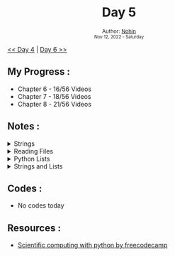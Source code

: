 <div align="center">
  <h1>Day 5</h1>

  <sub>
    Author: <a href="https://github.com/nohinlab" target="_blank">Nohin</a>
    <br>
    <small>Nov 12, 2022 - Saturday</small>
  </sub>
</div>

[<< Day 4](day04.md) | [Day 6 >>](day06.md)

## My Progress :
* Chapter 6 - 16/56 Videos
* Chapter 7 - 18/56 Videos
* Chapter 8 - 21/56 Videos

## Notes :
<details>
<summary>Strings</summary>

- Strings are immutable
- string have length : len(string) 
- loop through string
```python
string = "Hello"
index = 0
while index < len(string):
    letter = string[index]
    print(letter)
    index += 1
```

```python
string = "Hello"
for letter in string:
    print(letter)
```

- Using colon operator for string slicing

- Using 'in' as a logical operator`

- Using string methods:
    ```python
    string = "Hello"
    print(string.lower())
    print(string.upper())
    # to see all methods
    dir(string)
    ```
</details>

<details>
    <summary>Reading Files</summary>

* ### Opening a file
open() function returns a file handle, a variables used to perform operations on the file. This is similat to file -> open in a word processor.
```python
file_handle = open('file_name.txt', 'r')
```
```  
\n is a newline character .
Newline is one character.
```
* ### Reading a file
    - A file handle can be seen ad a sequence of strings, each line in the file is a string in the sequence. We can use a for loop to iterate through the sequence.
    - We can also use the read() method to read the entire file at once.
    ``
    file_handle = open('file_name.txt')
    file_handle.read()
    ``
</details>

<details>
    <summary>Python Lists</summary>

- A list element can be any type of object, including another list.
- Lists are mutable, meaning their elements can be changed.
- Concatenating list using + operator
- List slicing using colon operator
</details>

<details>
<summary>Strings and Lists</summary>

```python
abc = 'With three words'
words = abc.split()
print(words)
```
```
['With', 'three', 'words']
```
```python
num_words = len(words)
print(num_words)
```
```
3
```
</details>

## Codes :
* No codes today

## Resources :
* <a href="https://www.freecodecamp.org/learn/scientific-computing-with-python/#python-for-everybody" target="_blank">Scientific computing with python by freecodecamp</a>
